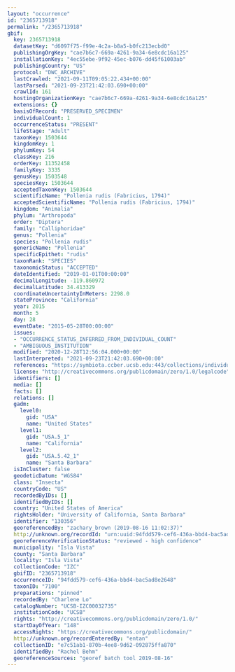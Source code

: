 ```yaml
---
layout: "occurrence"
id: "2365713918"
permalink: "/2365713918"
gbif:
  key: 2365713918
  datasetKey: "d6097f75-f99e-4c2a-b8a5-b0fc213ecbd0"
  publishingOrgKey: "cae7b6c7-669a-4261-9a34-6e8cdc16a125"
  installationKey: "4ec55ebe-9f92-45ec-b076-dd45f61003ab"
  publishingCountry: "US"
  protocol: "DWC_ARCHIVE"
  lastCrawled: "2021-09-11T09:05:22.434+00:00"
  lastParsed: "2021-09-23T21:42:03.690+00:00"
  crawlId: 161
  hostingOrganizationKey: "cae7b6c7-669a-4261-9a34-6e8cdc16a125"
  extensions: {}
  basisOfRecord: "PRESERVED_SPECIMEN"
  individualCount: 1
  occurrenceStatus: "PRESENT"
  lifeStage: "Adult"
  taxonKey: 1503644
  kingdomKey: 1
  phylumKey: 54
  classKey: 216
  orderKey: 11352458
  familyKey: 3335
  genusKey: 1503548
  speciesKey: 1503644
  acceptedTaxonKey: 1503644
  scientificName: "Pollenia rudis (Fabricius, 1794)"
  acceptedScientificName: "Pollenia rudis (Fabricius, 1794)"
  kingdom: "Animalia"
  phylum: "Arthropoda"
  order: "Diptera"
  family: "Calliphoridae"
  genus: "Pollenia"
  species: "Pollenia rudis"
  genericName: "Pollenia"
  specificEpithet: "rudis"
  taxonRank: "SPECIES"
  taxonomicStatus: "ACCEPTED"
  dateIdentified: "2019-01-01T00:00:00"
  decimalLongitude: -119.860972
  decimalLatitude: 34.413329
  coordinateUncertaintyInMeters: 2298.0
  stateProvince: "California"
  year: 2015
  month: 5
  day: 28
  eventDate: "2015-05-28T00:00:00"
  issues:
  - "OCCURRENCE_STATUS_INFERRED_FROM_INDIVIDUAL_COUNT"
  - "AMBIGUOUS_INSTITUTION"
  modified: "2020-12-28T12:56:04.000+00:00"
  lastInterpreted: "2021-09-23T21:42:03.690+00:00"
  references: "https://symbiota.ccber.ucsb.edu:443/collections/individual/index.php?occid=130356"
  license: "http://creativecommons.org/publicdomain/zero/1.0/legalcode"
  identifiers: []
  media: []
  facts: []
  relations: []
  gadm:
    level0:
      gid: "USA"
      name: "United States"
    level1:
      gid: "USA.5_1"
      name: "California"
    level2:
      gid: "USA.5.42_1"
      name: "Santa Barbara"
  isInCluster: false
  geodeticDatum: "WGS84"
  class: "Insecta"
  countryCode: "US"
  recordedByIDs: []
  identifiedByIDs: []
  country: "United States of America"
  rightsHolder: "University of California, Santa Barbara"
  identifier: "130356"
  georeferencedBy: "zachary_brown (2019-08-16 11:02:37)"
  http://unknown.org/recordId: "urn:uuid:94fdd579-cef6-436a-bbd4-bac5ad8e2648"
  georeferenceVerificationStatus: "reviewed - high confidence"
  municipality: "Isla Vista"
  county: "Santa Barbara"
  locality: "Isla Vista"
  collectionCode: "IZC"
  gbifID: "2365713918"
  occurrenceID: "94fdd579-cef6-436a-bbd4-bac5ad8e2648"
  taxonID: "7100"
  preparations: "pinned"
  recordedBy: "Charlene Lo"
  catalogNumber: "UCSB-IZC00032735"
  institutionCode: "UCSB"
  rights: "http://creativecommons.org/publicdomain/zero/1.0/"
  startDayOfYear: "148"
  accessRights: "https://creativecommons.org/publicdomain/"
  http://unknown.org/recordEnteredBy: "entan"
  collectionID: "e7c51ab1-870b-4ee8-9d62-092875ffa870"
  identifiedBy: "Rachel Behm"
  georeferenceSources: "georef batch tool 2019-08-16"
---
```

